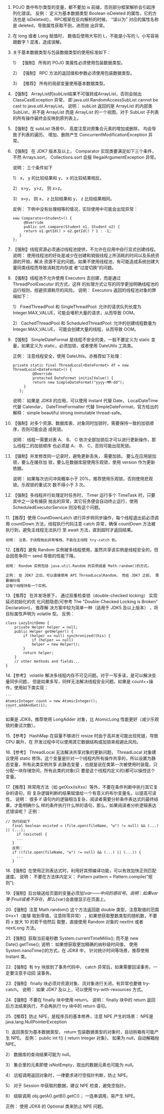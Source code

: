 1. POJO 类中布尔类型的变量，都不要加 is 前缀，否则部分框架解析会引起序列化错误。
   反例： 定义为基本数据类型 Boolean isDeleted 的属性，它的方法也是 isDeleted()，
   RPC框架在反向解析的时候， “误以为” 对应的属性名称是 deleted，导致属性获取不到，进而抛
   出异常。

2. 在 long 或者 Long 赋值时， 数值后使用大写的 L，不能是小写的 l，小写容易跟数字
  1 混淆，造成误解。

3. 关于基本数据类型与包装数据类型的使用标准如下：

   1） 【强制】 所有的 POJO 类属性必须使用包装数据类型。

   2） 【强制】 RPC 方法的返回值和参数必须使用包装数据类型。

   3） 【推荐】 所有的局部变量使用基本数据类型。
   
4. 【强制】 ArrayList的subList结果不可强转成ArrayList，否则会抛出 ClassCastException
      异常， 即 java.util.RandomAccessSubList cannot be cast to java.util.ArrayList。
      说明： subList 返回的是 ArrayList 的内部类 SubList，并不是 ArrayList 而是 ArrayList
      的一个视图，对于 SubList 子列表的所有操作最终会反映到原列表上。
      
5. 【强制】在 subList 场景中， 高度注意对原集合元素的增加或删除， 均会导致子列表的遍历、
      增加、删除产生 ConcurrentModificationException 异常。
      
6. 【强制】 在 JDK7 版本及以上， Comparator 实现类要满足如下三个条件，不然 Arrays.sort，
   Collections.sort 会报 IllegalArgumentException 异常。
   
   说明： 三个条件如下
   
   1） x， y 的比较结果和 y， x 的比较结果相反。
   
   2） x>y， y>z， 则 x>z。
   
   3） x=y， 则 x， z 比较结果和 y， z 比较结果相同。
   
   反例： 下例中没有处理相等的情况，实际使用中可能会出现异常：
   ```
   new Comparator<Student>() {
        @Override
        public int compare(Student o1, Student o2) {
        return o1.getId() > o2.getId() ? 1 : -1;
      }
   };
   ```
   
7. 【强制】线程资源必须通过线程池提供，不允许在应用中自行显式创建线程。
   说明： 使用线程池的好处是减少在创建和销毁线程上所消耗的时间以及系统资源的开销，解决
   资源不足的问题。如果不使用线程池，有可能造成系统创建大量同类线程而导致消耗完内存或
   者“过度切换”的问题。
   
8. 【强制】线程池不允许使用 Executors 去创建，而是通过 ThreadPoolExecutor 的方式，这样
   的处理方式让写的同学更加明确线程池的运行规则，规避资源耗尽的风险。
   说明： Executors 返回的线程池对象的弊端如下：
   
   1） FixedThreadPool 和 SingleThreadPool:
   允许的请求队列长度为 Integer.MAX_VALUE，可能会堆积大量的请求，从而导致 OOM。
   
   2） CachedThreadPool 和 ScheduledThreadPool:
   允许的创建线程数量为 Integer.MAX_VALUE， 可能会创建大量的线程，从而导致 OOM。
   
9. 【强制】 SimpleDateFormat 是线程不安全的类，一般不要定义为 static 变量，如果定义为
   static，必须加锁，或者使用 DateUtils 工具类。
   
   正例： 注意线程安全，使用 DateUtils。亦推荐如下处理：
   ```
   private static final ThreadLocal<DateFormat> df = new ThreadLocal<DateFormat>() {
            @Override
            protected DateFormat initialValue() {
            return new SimpleDateFormat("yyyy-MM-dd");
        }
      };
   ```
   说明： 如果是 JDK8 的应用，可以使用 Instant 代替 Date， LocalDateTime 代替 Calendar，
   DateTimeFormatter 代替 SimpleDateFormat，官方给出的解释： simple beautiful strong
   immutable thread-safe。
   
10. 【强制】对多个资源、数据库表、对象同时加锁时，需要保持一致的加锁顺序，否则可能会造
    成死锁。
    
    说明： 线程一需要对表 A、 B、 C 依次全部加锁后才可以进行更新操作，那么线程二的加锁顺序
    也必须是 A、 B、 C，否则可能出现死锁。
    
11. 【强制】并发修改同一记录时，避免更新丢失， 需要加锁。 要么在应用层加锁，要么在缓存加
    锁，要么在数据库层使用乐观锁，使用 version 作为更新依据。
    
    说明： 如果每次访问冲突概率小于 20%，推荐使用乐观锁，否则使用悲观锁。乐观锁的重试次
    数不得小于 3 次。
    
10. 【强制】多线程并行处理定时任务时， Timer 运行多个 TimeTask 时，只要其中之一没有捕获
    抛出的异常，其它任务便会自动终止运行，使用 ScheduledExecutorService 则没有这个问题。
    
11.【推荐】使用 CountDownLatch 进行异步转同步操作，每个线程退出前必须调用 countDown
    方法，线程执行代码注意 catch 异常，确保 countDown 方法被执行到，避免主线程无法执行
    至 await 方法，直到超时才返回结果。
    
    说明： 注意，子线程抛出异常堆栈，不能在主线程 try-catch 到。
    
12.【推荐】避免 Random 实例被多线程使用，虽然共享该实例是线程安全的，但会因竞争同一
    seed 导致的性能下降。
    
    说明： Random 实例包括 java.util.Random 的实例或者 Math.random()的方式。
    
    正例： 在 JDK7 之后，可以直接使用 API ThreadLocalRandom， 而在 JDK7 之前， 需要编码保
    证每个线程持有一个实例。
13.【推荐】 在并发场景下， 通过双重检查锁（double-checked locking） 实现延迟初始化的优
    化问题隐患(可参考 The "Double-Checked Locking is Broken" Declaration)， 推荐解
    决方案中较为简单一种（适用于 JDK5 及以上版本） ，将目标属性声明为 volatile 型。
    反例：
```
class LazyInitDemo {
    private Helper helper = null;
    public Helper getHelper() {
        if (helper == null) synchronized(this) {
            if (helper == null)
            helper = new Helper();
        }
        return helper;
    }
    // other methods and fields...
}
```

14.【参考】 volatile 解决多线程内存不可见问题。对于一写多读，是可以解决变量同步问题，
    但是如果多写，同样无法解决线程安全问题。如果是 count++操作，使用如下类实现：
    
    ```
    AtomicInteger count = new AtomicInteger();
    count.addAndGet(1);
    ```
如果是 JDK8，推荐使用 LongAdder 对象，比 AtomicLong 性能更好（减少乐观锁的重试次数）。

15.【参考】 HashMap 在容量不够进行 resize 时由于高并发可能出现死链，导致 CPU 飙升，在
    开发过程中可以使用其它数据结构或加锁来规避此风险。

16.【参考】 ThreadLocal 无法解决共享对象的更新问题， ThreadLocal 对象建议使用 static
    修饰。这个变量是针对一个线程内所有操作共享的，所以设置为静态变量，所有此类实例共享
    此静态变量 ，也就是说在类第一次被使用时装载，只分配一块存储空间，所有此类的对象(只
    要是这个线程内定义的)都可以操控这个变量。

17.【推荐】除常用方法（如 getXxx/isXxx）等外，不要在条件判断中执行其它复杂的语句，将
   复杂逻辑判断的结果赋值给一个有意义的布尔变量名，以提高可读性。
   说明： 很多 if 语句内的逻辑相当复杂，阅读者需要分析条件表达式的最终结果，才能明确什么
   样的条件执行什么样的语句，那么，如果阅读者分析逻辑表达式错误呢？
   正例：
   ```
   // 伪代码如下
      final boolean existed = (file.open(fileName, "w") != null) && (...) || (...);
        if (existed) {
        ...
      }
      反例：
      if ((file.open(fileName, "w") != null) && (...) || (...)) {
        ...
      }
   ```
18.【强制】在使用正则表达式时，利用好其预编译功能，可以有效加快正则匹配速度。
   说明： 不要在方法体内定义： Pattern pattern = Pattern.compile(“规则”);
   
19.【强制】后台输送给页面的变量必须加$!{var}——中间的感叹号。
说明： 如果 var 等于 null 或者不存在，那么${var}会直接显示在页面上。

20.【强制】注意 Math.random() 这个方法返回是 double 类型，注意取值的范围 0≤x<1（能够
取到零值，注意除零异常） ，如果想获取整数类型的随机数，不要将 x 放大 10 的若干倍然后
取整，直接使用 Random 对象的 nextInt 或者 nextLong 方法。

21.【强制】获取当前毫秒数 System.currentTimeMillis(); 而不是 new Date().getTime();
说明： 如果想获取更加精确的纳秒级时间值， 使用 System.nanoTime()的方式。在 JDK8 中，
针对统计时间等场景，推荐使用 Instant 类。

22.【强制】有 try 块放到了事务代码中， catch 异常后，如果需要回滚事务，一定要注意手动回
滚事务。

23.【强制】 finally 块必须对资源对象、流对象进行关闭，有异常也要做 try-catch。
说明： 如果 JDK7 及以上，可以使用 try-with-resources 方式。

24.【强制】不要在 finally 块中使用 return。
说明： finally 块中的 return 返回后方法结束执行，不会再执行 try 块中的 return 语句。

25.【推荐】防止 NPE，是程序员的基本修养，注意 NPE 产生的场景： NPE是java.lang.NullPointerException

   1）返回类型为基本数据类型， return 包装数据类型的对象时，自动拆箱有可能产生 NPE。
   反例： public int f() { return Integer 对象}， 如果为 null，自动解箱抛 NPE。
   
   2） 数据库的查询结果可能为 null。
   
   3） 集合里的元素即使 isNotEmpty，取出的数据元素也可能为 null。
   
   4） 远程调用返回对象时，一律要求进行空指针判断，防止 NPE。
   
   5） 对于 Session 中获取的数据，建议 NPE 检查，避免空指针。
   
   6） 级联调用 obj.getA().getB().getC()； 一连串调用，易产生 NPE。
   
   正例： 使用 JDK8 的 Optional 类来防止 NPE 问题。
   
   